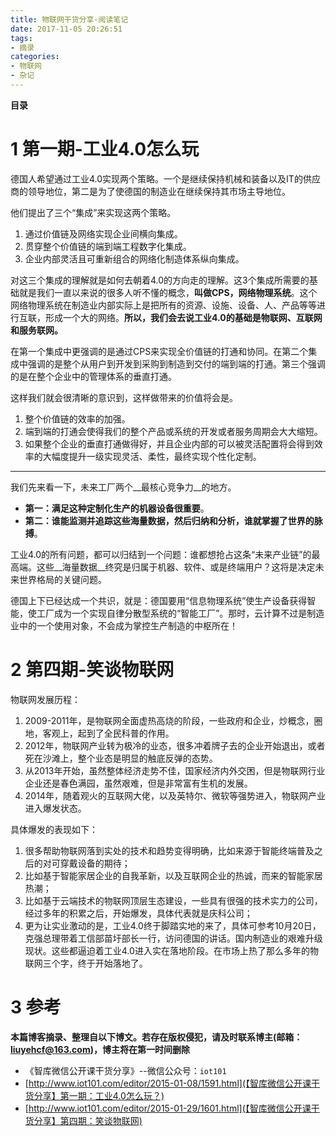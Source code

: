 ```yaml
---
title: 物联网干货分享-阅读笔记
date: 2017-11-05 20:26:51
tags: 
- 摘录
categories: 
- 物联网
- 杂记
---
```


__目录__

<!-- toc -->
<!--more-->

# 1 第一期-工业4.0怎么玩

德国人希望通过工业4.0实现两个策略。一个是继续保持机械和装备以及IT的供应商的领导地位，第二是为了使德国的制造业在继续保持其市场主导地位。

他们提出了三个“集成”来实现这两个策略。

1. 通过价值链及网络实现企业间横向集成。
1. 贯穿整个价值链的端到端工程数字化集成。
1. 企业内部灵活且可重新组合的网络化制造体系纵向集成。

对这三个集成的理解就是如何去朝着4.0的方向走的理解。这3个集成所需要的基础就是我们一直以来说的很多人听不懂的概念，__叫做CPS，网络物理系统__。这个网络物理系统在制造业内部实际上是把所有的资源、设施、设备、人、产品等等进行互联，形成一个大的网络。__所以，我们会去说工业4.0的基础是物联网、互联网和服务联网。__

在第一个集成中更强调的是通过CPS来实现全价值链的打通和协同。在第二个集成中强调的是整个从用户到开发到采购到制造到交付的端到端的打通。第三个强调的是在整个企业中的管理体系的垂直打通。

这样我们就会很清晰的意识到，这样做带来的价值将会是。

1. 整个价值链的效率的加强。
1. 端到端的打通会使得我们的整个产品或系统的开发或者服务周期会大大缩短。
1. 如果整个企业的垂直打通做得好，并且企业内部的可以被灵活配置将会得到效率的大幅度提升一级实现灵活、柔性，最终实现个性化定制。

---

我们先来看一下，未来工厂两个__最核心竞争力__的地方。

* __第一：满足这种定制化生产的机器设备很重要__。
* __第二：谁能监测并追踪这些海量数据，然后归纳和分析，谁就掌握了世界的脉搏__。

工业4.0的所有问题，都可以归结到一个问题：谁都想抢占这条“未来产业链”的最高端。这些__海量数据__终究是归属于机器、软件、或是终端用户？这将是决定未来世界格局的关键问题。

德国上下已经达成一个共识，就是：德国要用“信息物理系统”使生产设备获得智能，使工厂成为一个实现自律分散型系统的“智能工厂”。那时，云计算不过是制造业中的一个使用对象，不会成为掌控生产制造的中枢所在！

# 2 第四期-笑谈物联网

物联网发展历程：

1. 2009-2011年，是物联网全面虚热高烧的阶段，一些政府和企业，炒概念，圈地，客观上，起到了全民科普的作用。
1. 2012年，物联网产业转为极冷的业态，很多冲着牌子去的企业开始退出，或者死在沙滩上，整个业态是明显的触底反弹的态势。
1. 从2013年开始，虽然整体经济走势不佳，国家经济内外交困，但是物联网行业企业还是春色满园，虽然艰难，但是非常富有生机的发展。
1. 2014年，随着观火的互联网大佬，以及英特尔、微软等强势进入，物联网产业进入爆发状态。

具体爆发的表现如下：

1. 很多帮助物联网落到实处的技术和趋势变得明确，比如来源于智能终端普及之后的对可穿戴设备的期待；
1. 比如基于智能家居企业的自我革新，以及互联网企业的热诚，而来的智能家居热潮；
1. 比如基于云端技术的物联网顶层生态建设，一些具有很强的技术实力的公司，经过多年的积累之后，开始爆发，具体代表就是庆科公司；
1. 更为让实业激动的是，工业4.0终于脚踏实地的来了，具体可参考10月20日，克强总理带着工信部苗圩部长一行，访问德国的讲话。国内制造业的艰难升级现状。这些都逼迫着工业4.0进入实在落地阶段。在市场上热了那么多年的物联网三个字，终于开始落地了。

# 3 参考

__本篇博客摘录、整理自以下博文。若存在版权侵犯，请及时联系博主(邮箱：liuyehcf@163.com)，博主将在第一时间删除__

* 《智库微信公开课干货分享》--微信公众号：`iot101`
* [http://www.iot101.com/editor/2015-01-08/1591.html](【智库微信公开课干货分享】第一期：工业4.0怎么玩？)
* [http://www.iot101.com/editor/2015-01-29/1601.html](【智库微信公开课干货分享】第四期：笑谈物联网)
